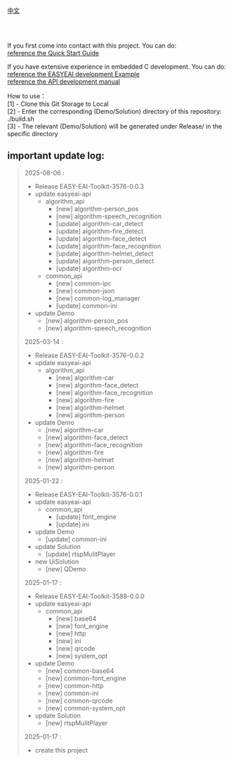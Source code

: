 <br/>
<br/>


[中文](README.md)

<br />
<br />

If you first come into contact with this project. You can do:  
[reference the Quick Start Guide](https://www.easy-eai.com/document_details/25/880)

If you have extensive experience in embedded C development. You can do:  
[reference the EASYEAI development Example](https://www.easy-eai.com/document_details/25/938)  
[reference the API development manual](https://www.easy-eai.com/document_details/25/917)


How to use：  
[1] - Clone this Git Storage to Local   
[2] - Enter the corresponding (Demo/Solution) directory of this repository: ./build.sh   
[3] - The relevant (Demo/Solution) will be generated under Release/ in the specific directory



important update log:
---
> 2025-08-06 :
> * Release EASY-EAI-Toolkit-3576-0.0.3
> * update easyeai-api
>     * algorithm_api
>         * [new] algorithm-person_pos
>         * [new] algorithm-speech_recognition
>         * [update] algorithm-car_detect
>         * [update] algorithm-fire_detect
>         * [update] algorithm-face_detect
>         * [update] algorithm-face_recognition
>         * [update] algorithm-helmet_detect
>         * [update] algorithm-person_detect
>         * [update] algorithm-ocr
>     * common_api
>         * [new] common-ipc
>         * [new] common-json
>         * [new] common-log_manager
>         * [update] common-ini
> * update Demo
>     * [new] algorithm-person_pos
>     * [new] algorithm-speech_recognition
>
> 2025-03-14 :
> * Release EASY-EAI-Toolkit-3576-0.0.2
> * update easyeai-api
>     * algorithm_api
>         * [new] algorithm-car
>         * [new] algorithm-face_detect
>         * [new] algorithm-face_recognition
>         * [new] algorithm-fire
>         * [new] algorithm-helmet
>         * [new] algorithm-person
> * update Demo
>     * [new] algorithm-car
>     * [new] algorithm-face_detect
>     * [new] algorithm-face_recognition
>     * [new] algorithm-fire
>     * [new] algorithm-helmet
>     * [new] algorithm-person
>
> 2025-01-22 :
> * Release EASY-EAI-Toolkit-3576-0.0.1
> * update easyeai-api
>     * common_api
>         * [update] font_engine
>         * [update] ini
> * update Demo
>     * [update] common-ini
> * update Solution
>     * [update] rtspMulitPlayer
> * new UiSolution
>     * [new] QDemo
>
> 2025-01-17 :
> * Release EASY-EAI-Toolkit-3588-0.0.0
> * update easyeai-api
>     * common_api
>         * [new] base64
>         * [new] font_engine
>         * [new] http
>         * [new] ini
>         * [new] qrcode
>         * [new] system_opt
> * update Demo
>     * [new] common-base64
>     * [new] common-font_engine
>     * [new] common-http
>     * [new] common-ini
>     * [new] common-qrcode
>     * [new] common-system_opt
> * update Solution
>     * [new] rtspMulitPlayer
>
> 2025-01-17 : 
> * create this project
